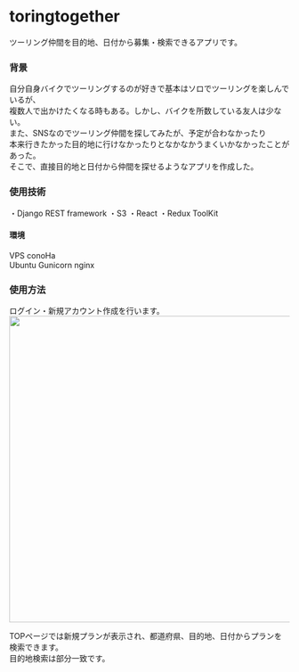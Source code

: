 # toringtogether
ツーリング仲間を目的地、日付から募集・検索できるアプリです。

### 背景  
自分自身バイクでツーリングするのが好きで基本はソロでツーリングを楽しんでいるが、  
複数人で出かけたくなる時もある。しかし、バイクを所数している友人は少ない。  
また、SNSなのでツーリング仲間を探してみたが、予定が合わなかったり  
本来行きたかった目的地に行けなかったりとなかなかうまくいかなかったことがあった。  
そこで、直接目的地と日付から仲間を探せるようなアプリを作成した。  

### 使用技術  
・Django REST framework
・S3
・React
・Redux ToolKit
#### 環境
VPS conoHa  
Ubuntu Gunicorn nginx  

### 使用方法  
ログイン・新規アカウント作成を行います。  
<img src="https://user-images.githubusercontent.com/28708899/113473025-ee160c80-94a1-11eb-9d62-5fdc1155de4b.jpg" width="550">  


TOPページでは新規プランが表示され、都道府県、目的地、日付からプランを検索できます。  
目的地検索は部分一致です。
